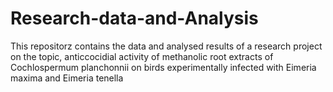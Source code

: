 # Research-data-and-Analysis
This repositorz contains the data and analysed results of  a research project on the topic, anticcocidial activity of methanolic root extracts of Cochlospermum planchonnii on birds experimentally infected with Eimeria maxima and Eimeria tenella  
